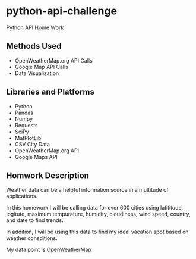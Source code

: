 # python-api-challenge

Python API Home Work

## Methods Used

* OpenWeatherMap.org API Calls
* Google Map API Calls
* Data Visualization

## Libraries and Platforms

* Python
* Pandas
* Numpy
* Requests
* SciPy
* MatPlotLib
* CSV City Data
* OpenWeatherMap.org API
* Google Maps API

## Homwork Description

Weather data can be a helpful information source in a multitude of applications. 

In this homework I will be calling data for over 600 cities using latititude, logitute, maximum tempurature, humidity, cloudiness, wind speed, country, and date to find trends.

In addition, I will be using this data to find my ideal vacation spot based on weather consditions.

My data point is  [OpenWeatherMap](https://openweathermap.org/api)


